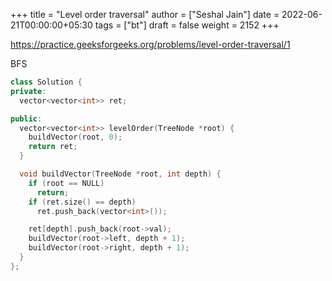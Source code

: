 +++
title = "Level order traversal"
author = ["Seshal Jain"]
date = 2022-06-21T00:00:00+05:30
tags = ["bt"]
draft = false
weight = 2152
+++

<https://practice.geeksforgeeks.org/problems/level-order-traversal/1>

BFS

```cpp
class Solution {
private:
  vector<vector<int>> ret;

public:
  vector<vector<int>> levelOrder(TreeNode *root) {
    buildVector(root, 0);
    return ret;
  }

  void buildVector(TreeNode *root, int depth) {
    if (root == NULL)
      return;
    if (ret.size() == depth)
      ret.push_back(vector<int>());

    ret[depth].push_back(root->val);
    buildVector(root->left, depth + 1);
    buildVector(root->right, depth + 1);
  }
};
```
